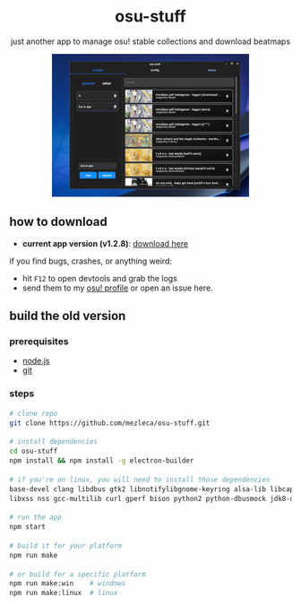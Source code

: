 <div align="center">
    <h1 align="center" style="border: none; margin-bottom: none;">osu-stuff</h1>
    <p align="center">just another app to manage osu! stable collections and download beatmaps</p>
</div>

<p align="center">
  <img width="70%" height="70%" src="https://github.com/mezleca/osu-stuff/blob/main/build/images/menu.png">
</p>

## how to download
- **current app version (v1.2.8)**: [download here](https://github.com/mezleca/osu-stuff/releases/tag/v1.2.7)

if you find bugs, crashes, or anything weird:  
- hit `F12` to open devtools and grab the logs  
- send them to my [osu! profile](https://osu.ppy.sh/users/mzle) or open an issue here.  

## build the old version

### prerequisites
- [node.js](https://nodejs.org/)  
- [git](https://git-scm.com/downloads)  

### steps
```bash
# clone repo
git clone https://github.com/mezleca/osu-stuff.git

# install dependencies
cd osu-stuff
npm install && npm install -g electron-builder

# if you're on linux, you will need to install those dependencies
base-devel clang libdbus gtk2 libnotifylibgnome-keyring alsa-lib libcap libcups libxtst 
libxss nss gcc-multilib curl gperf bison python2 python-dbusmock jdk8-openjdk

# run the app
npm start

# build it for your platform
npm run make

# or build for a specific platform
npm run make:win    # windows
npm run make:linux  # linux
```
